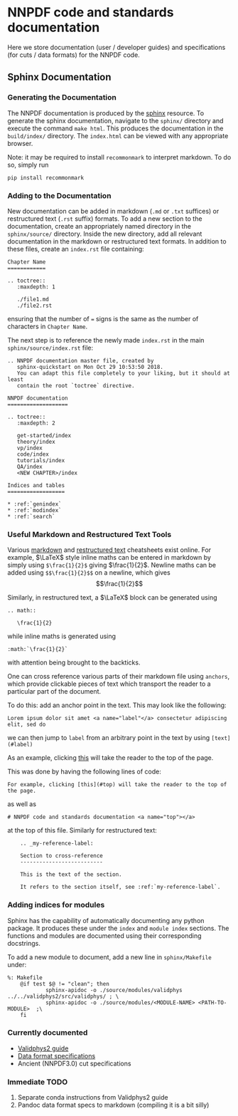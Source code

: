 # NNPDF code and standards documentation <a name="top"></a>
Here we store documentation (user / developer guides) and specifications
(for cuts / data formats) for the NNPDF code. 

## Sphinx Documentation

### Generating the Documentation
The NNPDF documentation is produced by the [sphinx](http://www.sphinx-doc.org/en/master/) resource. To generate the sphinx documentation,
navigate to the `sphinx/` directory and execute the command `make html`. This produces the documentation in the `build/index/`
directory. The `index.html` can be viewed with any appropriate browser.

Note: it may be required to install `recommonmark` to interpret markdown. To do so, simply run 
```
pip install recommonmark
```
### Adding to the Documentation
New documentation can be added in markdown (`.md` or `.txt` suffices) or restructured text (`.rst` suffix) formats. To add a new section to the documentation, create an appropriately named directory in the `sphinx/source/` directory. 
Inside the new directory, add all relevant documentation in the markdown or restructured text formats. In addition to these files, create an `index.rst` file containing:
```
Chapter Name
============

.. toctree::
   :maxdepth: 1

   ./file1.md
   ./file2.rst
```
ensuring that the number of `=` signs is the same as the number of characters in `Chapter Name`.

The next step is to reference the newly made `index.rst` in the main `sphinx/source/index.rst` file:
```
.. NNPDF documentation master file, created by
   sphinx-quickstart on Mon Oct 29 10:53:50 2018.
   You can adapt this file completely to your liking, but it should at least
   contain the root `toctree` directive.

NNPDF documentation
===================

.. toctree::
   :maxdepth: 2

   get-started/index
   theory/index
   vp/index
   code/index
   tutorials/index
   QA/index
   <NEW CHAPTER>/index

Indices and tables
==================

* :ref:`genindex`
* :ref:`modindex`
* :ref:`search`
```
### Useful Markdown and Restructured Text Tools
Various [markdown](https://github.com/adam-p/markdown-here/wiki/Markdown-Cheatsheet) and [restructured text](http://docutils.sourceforge.net/docs/user/rst/quickref.html) cheatsheets exist online. For example, $\LaTeX$ style inline maths can be entered in markdown by simply using `$\frac{1}{2}$` giving $\frac{1}{2}$. Newline maths can be added using `$$\frac{1}{2}$$` on a newline, which gives
$$\frac{1}{2}$$

Similarly, in restructured text, a $\LaTeX$ block can be generated using
```
.. math::

   \frac{1}{2}
```

while inline maths is generated using

```
:math:`\frac{1}{2}`
```
with attention being brought to the backticks.

One can cross reference various parts of their markdown file using `anchors`, which provide clickable pieces of text which transport the reader to a particular part of the document.

To do this: add an anchor point in the text. This may look like the following:
``` 
Lorem ipsum dolor sit amet <a name="label"</a> consectetur adipiscing elit, sed do 
```

we can then jump to `label` from an arbitrary point in the text by using `[text](#label)`

As an example, clicking [this](#top) will take the reader to the top of the page.

This was done by having the following lines of code:

```
For example, clicking [this](#top) will take the reader to the top of the page.
```
as well as
```
# NNPDF code and standards documentation <a name="top"></a>
```
at the top of this file. Similarly for restructured text:
```
    .. _my-reference-label:

    Section to cross-reference
    --------------------------

    This is the text of the section.

    It refers to the section itself, see :ref:`my-reference-label`.
```

### Adding indices for modules
Sphinx has the capability of automatically documenting any python package. It produces these under the `index` and `module index` sections. The functions and modules are documented using their corresponding docstrings.

To add a new module to document, add a new line in `sphinx/Makefile` under:
```
%: Makefile
	@if test $@ != "clean"; then 
            sphinx-apidoc -o ./source/modules/validphys ../../validphys2/src/validphys/ ; \
            sphinx-apidoc -o ./source/modules/<MODULE-NAME> <PATH-TO-MODULE>  ;\
	fi

```
### Currently documented
- [Validphys2 guide](https://data.nnpdf.science/validphys-docs/guide.html)
- [Data format specifications](./data/data_layout.pdf)
- Ancient (NNPDF3.0) cut specifications

### Immediate TODO
1. Separate conda instructions from Validphys2 guide
2. Pandoc data format specs to markdown (compiling it is a bit silly)
